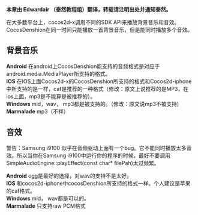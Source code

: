 **本章由 Edwardair （泰然教程组）翻译，转载请注明出处并通知泰然。**

在大多数平台上，cocos2d-x调用不同的SDK API来播放背景音乐和音效。CocosDenshion在同一时间只能播放一首背景音乐，但是能同时播放多个音效。 

## 背景音乐 ##


**Android** 在android上CocosDenshion能支持的音频格式是对应于android.media.MediaPlayer所支持的格式。  
**IOS**  在IOS上面Cocos2d-x的CocosDenshion所支持的格式和Cocos2d-iphone中所支持的是一样，caf是推荐的一种格式（修改：原文上说推荐的是MP3，在ios上面，mp3是不能算是被推荐的）。  
**Windows**  mid，wav， mp3都是被支持的。（修改：原文说mp3不被支持)  
**Marmalade**  mp3（不祥）  

## 音效 ##

警告：Samsung i9100 似乎在音频驱动上面有一个bug。它不能同时播放太多音效。所以当你在Samsung i9100中运行你的程序的时候，最好不要调用SimpleAudioEngine::playEffect(const char* filePah)太过频繁。 



**Android**  ogg是最好的选择，对wav的支持不是太好。  
**IOS**  和cocos2d-iphone中cocosDenshion所支持的格式一样。个人建议是苹果的caf格式。  
**Windows** mid， wav都是可以的。  
**Marmalade**  只支持raw PCM格式  
